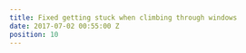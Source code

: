 ```yaml
---
title: Fixed getting stuck when climbing through windows
date: 2017-07-02 00:55:00 Z
position: 10
---
```


